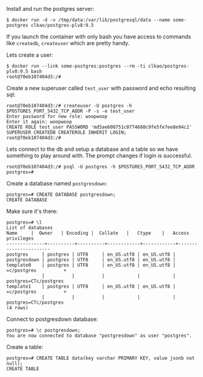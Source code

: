 Install and run the postgres server:

```
$ docker run -d -v /tmp/data:/var/lib/postgresql/data --name some-postgres clkao/postgres-plv8:9.5
```

If you launch the container with only bash you have access to commands like `createdb`, `createuser` which are pretty handy.

Lets create a user:

```
$ docker run --link some-postgres:postgres --rm -ti clkao/postgres-plv8:9.5 bash
root@70eb107404d3:/#
```

Create a new superuser called `test_user` with password and echo resulting sql:

```
root@70eb107404d3:/# createuser -U postgres -h $POSTGRES_PORT_5432_TCP_ADDR -P -s -e test_user
Enter password for new role: woopwoop
Enter it again: woopwoop
CREATE ROLE test_user PASSWORD 'md5ae600751c0774680c9fe5fe7ee8e94c2' SUPERUSER CREATEDB CREATEROLE INHERIT LOGIN;
root@70eb107404d3:/#
```

Lets connect to the db and setup a database and a table so we have something to play around with. The prompt changes if login is successful.

```
root@70eb107404d3:/# psql -U postgres -h $POSTGRES_PORT_5432_TCP_ADDR
postgres=#
```

Create a database named `postgresdown`:

```
postgres=# CREATE DATABASE postgresdown;
CREATE DATABASE
```

Make sure it's there:

```
postgres=# \l
List of databases
Name     |  Owner   | Encoding |  Collate   |   Ctype    |   Access privileges
--------------+----------+----------+------------+------------+-----------------------
postgres     | postgres | UTF8     | en_US.utf8 | en_US.utf8 |
postgresdown | postgres | UTF8     | en_US.utf8 | en_US.utf8 |
template0    | postgres | UTF8     | en_US.utf8 | en_US.utf8 | =c/postgres          +
             |          |          |            |            | postgres=CTc/postgres
template1    | postgres | UTF8     | en_US.utf8 | en_US.utf8 | =c/postgres          +
             |          |          |            |            | postgres=CTc/postgres
(4 rows)
```

Connect to postgresdown database:

```
postgres=# \c postgresdown;
You are now connected to database "postgresdown" as user "postgres".
```

Create a table:

```
postgres=# CREATE TABLE data(key varchar PRIMARY KEY, value jsonb not null);
CREATE TABLE
```

